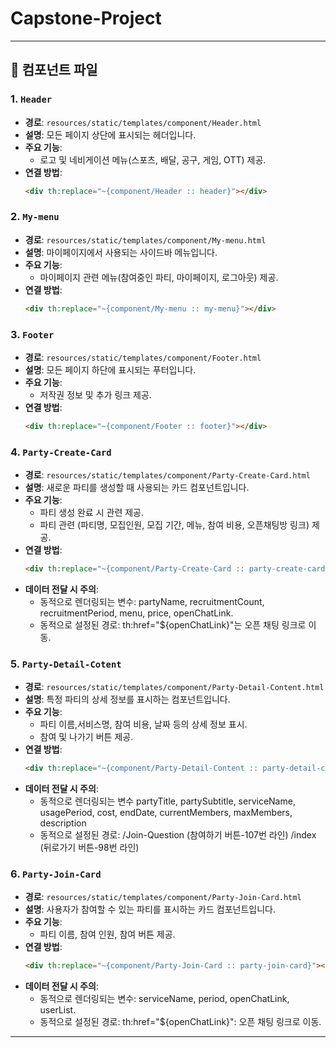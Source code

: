 # Capstone-Project

---

## 📂 컴포넌트 파일

### 1. **`Header`**
- **경로**: `resources/static/templates/component/Header.html`
- **설명**: 모든 페이지 상단에 표시되는 헤더입니다.
- **주요 기능**:
  - 로고 및 네비게이션 메뉴(스포츠, 배달, 공구, 게임, OTT) 제공.
- **연결 방법**:
  ```html
  <div th:replace="~{component/Header :: header}"></div>

### 2. **`My-menu`**
- **경로**: `resources/static/templates/component/My-menu.html`
- **설명**: 마이페이지에서 사용되는 사이드바 메뉴입니다.
- **주요 기능**:
  - 마이페이지 관련 메뉴(참여중인 파티, 마이페이지, 로그아웃) 제공.
- **연결 방법**:
  ```html
  <div th:replace="~{component/My-menu :: my-menu}"></div>

### 3. **`Footer`**
- **경로**: `resources/static/templates/component/Footer.html`
- **설명**: 모든 페이지 하단에 표시되는 푸터입니다.
- **주요 기능**:
  - 저작권 정보 및 추가 링크 제공.
- **연결 방법**:
  ```html
  <div th:replace="~{component/Footer :: footer}"></div>

### 4. **`Party-Create-Card`**
- **경로**: `resources/static/templates/component/Party-Create-Card.html`
- **설명**: 새로운 파티를 생성할 때 사용되는 카드 컴포넌트입니다.
- **주요 기능**:
  - 파티 생성 완료 시 관련 제공.
  - 파티 관련 (파티명, 모집인원, 모집 기간, 메뉴, 참여 비용, 오픈채팅방 링크) 제공.
- **연결 방법**:
  ```html
  <div th:replace="~{component/Party-Create-Card :: party-create-card}"></div>
- **데이터 전달 시 주의**:
  - 동적으로 렌더링되는 변수:
    partyName, recruitmentCount, recruitmentPeriod, menu, price, openChatLink.
  - 동적으로 설정된 경로:
    th:href="${openChatLink}"는 오픈 채팅 링크로 이동.


### 5. **`Party-Detail-Cotent`**
- **경로**: `resources/static/templates/component/Party-Detail-Content.html`
- **설명**: 특정 파티의 상세 정보를 표시하는 컴포넌트입니다.
- **주요 기능**:
  - 파티 이름,서비스명, 참여 비용, 날짜 등의 상세 정보 표시.
  - 참여 및 나가기 버튼 제공.
- **연결 방법**:
  ```html
  <div th:replace="~{component/Party-Detail-Content :: party-detail-content}"></div>
- **데이터 전달 시 주의**:
  - 동적으로 렌더링되는 변수
    partyTitle, partySubtitle, serviceName, usagePeriod, cost, endDate, currentMembers, maxMembers, description
  - 동적으로 설정된 경로:
    /Join-Question (참여하기 버튼-107번 라인)
    /index (뒤로가기 버튼-98번 라인)


### 6. **`Party-Join-Card`**
- **경로**: `resources/static/templates/component/Party-Join-Card.html`
- **설명**: 사용자가 참여할 수 있는 파티를 표시하는 카드 컴포넌트입니다.
- **주요 기능**:
  - 파티 이름, 참여 인원, 참여 버튼 제공.
- **연결 방법**:
  ```html
  <div th:replace="~{component/Party-Join-Card :: party-join-card}"></div>
- **데이터 전달 시 주의**:
  - 동적으로 렌더링되는 변수:
    serviceName, period, openChatLink, userList.
  - 동적으로 설정된 경로:
    th:href="${openChatLink}": 오픈 채팅 링크로 이동.

---
